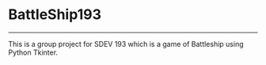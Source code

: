 # BattleShip193
---

This is a group project for SDEV 193 which is a game of Battleship using Python Tkinter.



